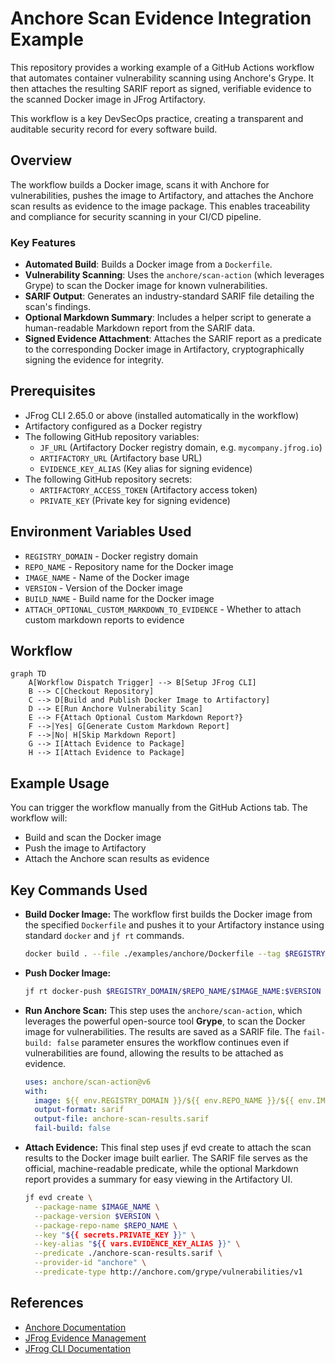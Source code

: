 # Anchore Scan Evidence Integration Example

This repository provides a working example of a GitHub Actions workflow that automates container vulnerability scanning using Anchore's Grype. It then attaches the resulting SARIF report as signed, verifiable evidence to the scanned Docker image in JFrog Artifactory.

This workflow is a key DevSecOps practice, creating a transparent and auditable security record for every software build.

## Overview

The workflow builds a Docker image, scans it with Anchore for vulnerabilities, pushes the image to Artifactory, and attaches the Anchore scan results as evidence to the image package. This enables traceability and compliance for security scanning in your CI/CD pipeline.

### **Key Features**

* **Automated Build**: Builds a Docker image from a `Dockerfile`.  
* **Vulnerability Scanning**: Uses the `anchore/scan-action` (which leverages Grype) to scan the Docker image for known vulnerabilities.  
* **SARIF Output**: Generates an industry-standard SARIF file detailing the scan's findings.  
* **Optional Markdown Summary**: Includes a helper script to generate a human-readable Markdown report from the SARIF data.  
* **Signed Evidence Attachment**: Attaches the SARIF report as a predicate to the corresponding Docker image in Artifactory, cryptographically signing the evidence for integrity.

## Prerequisites

- JFrog CLI 2.65.0 or above (installed automatically in the workflow)
- Artifactory configured as a Docker registry
- The following GitHub repository variables:
    - `JF_URL` (Artifactory Docker registry domain, e.g. `mycompany.jfrog.io`)
    - `ARTIFACTORY_URL` (Artifactory base URL)
    - `EVIDENCE_KEY_ALIAS` (Key alias for signing evidence)
- The following GitHub repository secrets:
    - `ARTIFACTORY_ACCESS_TOKEN` (Artifactory access token)
    - `PRIVATE_KEY` (Private key for signing evidence)

## Environment Variables Used

- `REGISTRY_DOMAIN` - Docker registry domain
- `REPO_NAME` - Repository name for the Docker image
- `IMAGE_NAME` - Name of the Docker image
- `VERSION` - Version of the Docker image
- `BUILD_NAME` - Build name for the Docker image
- `ATTACH_OPTIONAL_CUSTOM_MARKDOWN_TO_EVIDENCE` - Whether to attach custom markdown reports to evidence

## Workflow

```mermaid
graph TD
    A[Workflow Dispatch Trigger] --> B[Setup JFrog CLI]
    B --> C[Checkout Repository]
    C --> D[Build and Publish Docker Image to Artifactory]
    D --> E[Run Anchore Vulnerability Scan]
    E --> F{Attach Optional Custom Markdown Report?}
    F -->|Yes| G[Generate Custom Markdown Report]
    F -->|No| H[Skip Markdown Report]
    G --> I[Attach Evidence to Package]
    H --> I[Attach Evidence to Package]
```

## Example Usage

You can trigger the workflow manually from the GitHub Actions tab. The workflow will:

- Build and scan the Docker image
- Push the image to Artifactory
- Attach the Anchore scan results as evidence

## Key Commands Used

- **Build Docker Image:**
  The workflow first builds the Docker image from the specified `Dockerfile` and pushes it to your Artifactory instance using standard `docker` and `jf rt` commands.
  
  ```bash
  docker build . --file ./examples/anchore/Dockerfile --tag $REGISTRY_DOMAIN/$REPO_NAME/$IMAGE_NAME:$VERSION
  ```
- **Push Docker Image:**
  ```bash
  jf rt docker-push $REGISTRY_DOMAIN/$REPO_NAME/$IMAGE_NAME:$VERSION $REPO_NAME
  ```
- **Run Anchore Scan:**
  This step uses the `anchore/scan-action`, which leverages the powerful open-source tool **Grype**, to scan the Docker image for vulnerabilities. The results are saved as a SARIF file. The `fail-build: false` parameter ensures the workflow continues even if vulnerabilities are found, allowing the results to be attached as evidence.
  
  ```yaml
  uses: anchore/scan-action@v6
  with:
    image: ${{ env.REGISTRY_DOMAIN }}/${{ env.REPO_NAME }}/${{ env.IMAGE_NAME }}:${{ env.VERSION }}
    output-format: sarif
    output-file: anchore-scan-results.sarif
    fail-build: false
  ```
- **Attach Evidence:**
  This final step uses jf evd create to attach the scan results to the Docker image built earlier. The SARIF file serves as the official, machine-readable predicate, while the optional Markdown report provides a summary for easy viewing in the Artifactory UI.
  
  ```bash
  jf evd create \
    --package-name $IMAGE_NAME \
    --package-version $VERSION \
    --package-repo-name $REPO_NAME \
    --key "${{ secrets.PRIVATE_KEY }}" \
    --key-alias "${{ vars.EVIDENCE_KEY_ALIAS }}" \
    --predicate ./anchore-scan-results.sarif \
    --provider-id "anchore" \
    --predicate-type http://anchore.com/grype/vulnerabilities/v1
  ```

## References

- [Anchore Documentation](https://anchore.com/)
- [JFrog Evidence Management](https://jfrog.com/help/r/jfrog-artifactory-documentation/evidence-management)
- [JFrog CLI Documentation](https://jfrog.com/getcli/)
